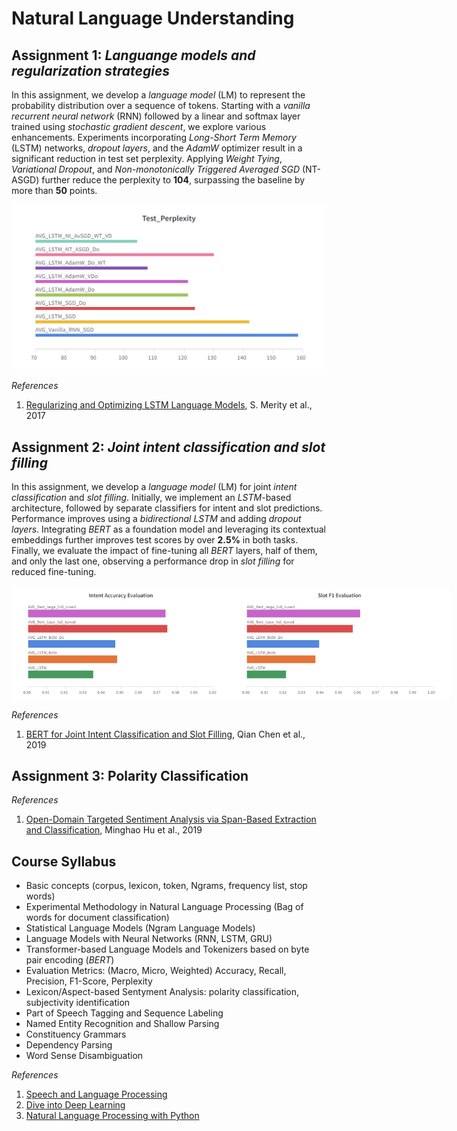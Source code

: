 # Natural Language Understanding

## Assignment 1: *Languange models and regularization strategies*

In this assignment, we develop a *language model* (LM) to represent the probability distribution over a sequence of tokens. Starting with a *vanilla recurrent neural network* (RNN) followed by a linear and softmax layer trained using *stochastic gradient descent*, we explore various enhancements. Experiments incorporating *Long-Short Term Memory* (LSTM) networks, *dropout layers*, and the *AdamW* optimizer result in a significant reduction in test set perplexity. Applying *Weight Tying*, *Variational Dropout*, and *Non-monotonically Triggered Averaged SGD* (NT-ASGD) further reduce the perplexity to **104**, surpassing the baseline by more than **50** points.

<div style="text-align: center;">
    <img src="images/Final_Test_PPL.png" alt="Final Test PPL" width="600">
</div>


_References_
1. [Regularizing and Optimizing LSTM Language Models](https://arxiv.org/abs/1708.02182), S. Merity et al., 2017


## Assignment 2: *Joint intent classification and slot filling*

In this assignment, we develop a *language model* (LM) for joint *intent classification* and *slot filling*. Initially, we implement an *LSTM*-based architecture, followed by separate classifiers for intent and slot predictions. Performance improves using a *bidirectional LSTM* and adding *dropout layers*. Integrating *BERT* as a foundation model and leveraging its contextual embeddings further improves test scores by over **2.5%** in both tasks. Finally, we evaluate the impact of fine-tuning all *BERT* layers, half of them, and only the last one, observing a performance drop in *slot filling* for reduced fine-tuning.

<div style="display: flex; justify-content: space-around; align-items: center;">
    <img src="images/NLU_final_intent_comparison.png" alt="Image 1" width="350">
    <img src="images/NLU_final_slot_comparison.png" alt="Image 2" width="350">
</div>


_References_
1. [BERT for Joint Intent Classification and Slot Filling](https://arxiv.org/abs/1902.10909), Qian Chen et al., 2019


## Assignment 3: Polarity Classification

_References_
1. [Open-Domain Targeted Sentiment Analysis via Span-Based Extraction and Classification](https://arxiv.org/abs/1906.03820), Minghao Hu et al., 2019

## Course Syllabus
- Basic concepts (corpus, lexicon, token, Ngrams, frequency list, stop words)
- Experimental Methodology in Natural Language Processing (Bag of words for document classification)
- Statistical Language Models (Ngram Language Models)
- Language Models with Neural Networks (RNN, LSTM, GRU)
- Transformer-based Language Models and Tokenizers based on byte pair encoding (*BERT*)
- Evaluation Metrics: (Macro, Micro, Weighted) Accuracy, Recall, Precision, F1-Score, Perplexity
- Lexicon/Aspect-based Sentyment Analysis: polarity  classification, subjectivity identification
- Part of Speech Tagging and Sequence Labeling
- Named Entity Recognition and Shallow Parsing
- Constituency Grammars
- Dependency Parsing
- Word Sense Disambiguation

_References_
1. [Speech and Language Processing](https://web.stanford.edu/~jurafsky/slp3/)
2. [Dive into Deep Learning](https://d2l.ai/index.html)
3. [Natural Language Processing with Python](https://www.nltk.org/book/)
